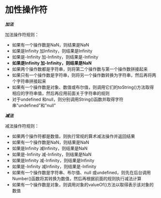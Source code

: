 # 加性操作符

**_加法_**

加法操作符规则：

- 如果有一个操作数是NaN，则结果是NaN
- 如果是Infinity 加Infinity，则结果是Infinity
- 如果是-Infinity 加-Infinity，则结果是-Infinity
- **如果是Infinity 加-Infinity，则结果是NaN**
- 如果两个操作数都是字符串，则将第二个操作数与第一个操作数拼接起来
- 如果只有一个操作数是字符串，则将另一个操作数转换为字符串，然后再将两个字符串拼接起来
- 如果有一个操作数是对象、数值或布尔值，则调用它们的toString()方法取得相应的字符串值，然后再应用前面关于字符串的规则
- 对于undefined 和null，则分别调用String()函数并取得字符串"undefined"和"null"

**_减法_**

减法操作符规则：

- 如果两个操作符都是数值，则执行常规的算术减法操作并返回结果
- 如果有一个操作数是NaN，则结果是NaN
- 如果是Infinity 减Infinity，则结果是NaN
- 如果是-Infinity 减-Infinity，则结果是NaN
- 如果是Infinity 减-Infinity，则结果是Infinity
- 如果是-Infinity 减Infinity，则结果是-Infinity
- 如果有一个操作数是字符串、布尔值、null 或undefined，则先在后台调用Number()函数将其转换为数值，然后再根据前面的规则执行减法计算
- 如果有一个操作数是对象，则调用对象的valueOf()方法以取得表示该对象的数值
